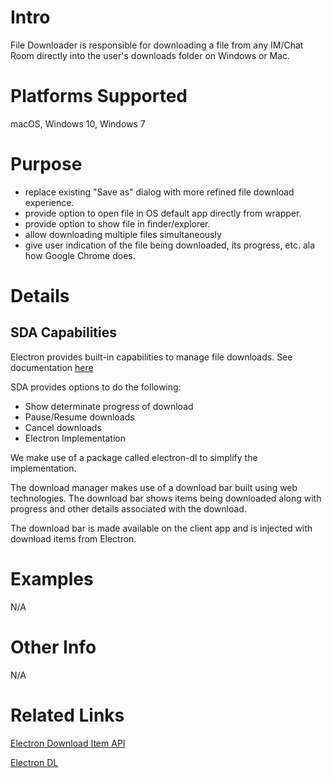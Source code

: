 # Intro
File Downloader is responsible for downloading a file from any IM/Chat Room directly into the user's downloads folder on Windows or Mac.

# Platforms Supported
macOS, Windows 10, Windows 7

# Purpose
- replace existing "Save as" dialog with more refined file download experience.
- provide option to open file in OS default app directly from wrapper.
- provide option to show file in finder/explorer.
- allow downloading multiple files simultaneously
- give user indication of the file being downloaded, its progress, etc. ala how Google Chrome does.

# Details
## SDA Capabilities
Electron provides built-in capabilities to manage file downloads.
See documentation [here](https://github.com/electron/electron/blob/master/docs/api/download-item.md)

SDA provides options to do the following:

- Show determinate progress of download
- Pause/Resume downloads
- Cancel downloads
- Electron Implementation

We make use of a package called electron-dl to simplify the implementation.

The download manager makes use of a download bar built using web technologies. The download bar shows items being downloaded along with progress and other details associated with the download.

The download bar is made available on the client app and is injected with download items from Electron.

# Examples
N/A

# Other Info
N/A

# Related Links
[Electron Download Item API](https://github.com/electron/electron/blob/master/docs/api/download-item.md)

[Electron DL](https://github.com/sindresorhus/electron-dl)